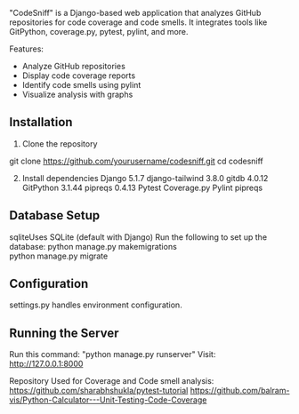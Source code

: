 "CodeSniff" is a Django-based web application that analyzes GitHub repositories for code coverage and code smells. It integrates tools like GitPython, coverage.py, pytest, pylint, and more.

Features:
- Analyze GitHub repositories
- Display code coverage reports
- Identify code smells using pylint
- Visualize analysis with graphs


## Installation

1. Clone the repository

git clone https://github.com/yourusername/codesniff.git
cd codesniff


2. Install dependencies
Django 5.1.7
django-tailwind 3.8.0
gitdb 4.0.12
GitPython 3.1.44
pipreqs 0.4.13
Pytest
Coverage.py
Pylint
pipreqs


## Database Setup
sqliteUses SQLite (default with Django)
Run the following to set up the database:
  python manage.py makemigrations  
  python manage.py migrate


## Configuration
settings.py handles environment configuration.


## Running the Server
Run this command: "python manage.py runserver"
Visit: http://127.0.0.1:8000


Repository Used for Coverage and Code smell analysis: 
https://github.com/sharabhshukla/pytest-tutorial
https://github.com/balram-vis/Python-Calculator---Unit-Testing-Code-Coverage

